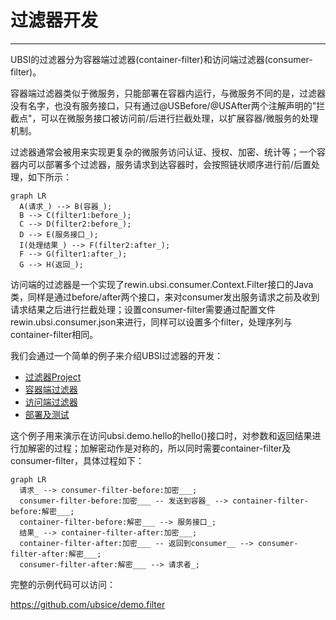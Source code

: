 # 过滤器开发

---

UBSI的过滤器分为容器端过滤器(container-filter)和访问端过滤器(consumer-filter)。

容器端过滤器类似于微服务，只能部署在容器内运行，与微服务不同的是，过滤器没有名字，也没有服务接口，只有通过@USBefore/@USAfter两个注解声明的"拦截点"，可以在微服务接口被访问前/后进行拦截处理，以扩展容器/微服务的处理机制。

过滤器通常会被用来实现更复杂的微服务访问认证、授权、加密、统计等；一个容器内可以部署多个过滤器，服务请求到达容器时，会按照链状顺序进行前/后置处理，如下所示：

```mermaid
graph LR
  A(请求_) --> B(容器_);
  B --> C(filter1:before_);
  C --> D(filter2:before_);
  D --> E(服务接口_);
  I(处理结果_) --> F(filter2:after_);
  F --> G(filter1:after_);
  G --> H(返回_);
```

访问端的过滤器是一个实现了rewin.ubsi.consumer.Context.Filter接口的Java类，同样是通过before/after两个接口，来对consumer发出服务请求之前及收到请求结果之后进行拦截处理；设置consumer-filter需要通过配置文件rewin.ubsi.consumer.json来进行，同样可以设置多个filter，处理序列与container-filter相同。



我们会通过一个简单的例子来介绍UBSI过滤器的开发：

- [过滤器Project](project.md)
- [容器端过滤器](container.md)
- [访问端过滤器](consumer.md)
- [部署及测试](test.md)



这个例子用来演示在访问ubsi.demo.hello的hello()接口时，对参数和返回结果进行加解密的过程；加解密动作是对称的，所以同时需要container-filter及consumer-filter，具体过程如下：

```mermaid
graph LR
  请求_ --> consumer-filter-before:加密___;
  consumer-filter-before:加密___ -- 发送到容器_ --> container-filter-before:解密___;
  container-filter-before:解密___ --> 服务接口_;
  结果_ --> container-filter-after:加密___;
  container-filter-after:加密___ -- 返回到consumer__ --> consumer-filter-after:解密___;
  consumer-filter-after:解密___ --> 请求者_;
```

完整的示例代码可以访问：

https://github.com/ubsice/demo.filter


